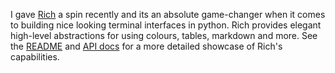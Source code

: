 <!--
.. title: Rich
.. slug: rich
.. date: 2020-11-10 00:00:00
.. tags: python,terminal,design,python
.. category: python
.. link: 
.. description: 
.. type: text
-->

I gave [Rich](https://github.com/willmcgugan/rich) a spin recently and its an absolute game-changer when it comes to building nice looking terminal interfaces in python. Rich provides elegant high-level abstractions for using colours, tables, markdown and more. See the [README](https://github.com/willmcgugan/rich/blob/master/README.md) and [API docs](https://rich.readthedocs.io/en/latest/) for a more detailed showcase of Rich's capabilities.

